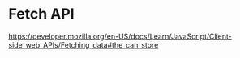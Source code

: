 # Fetch API
  https://developer.mozilla.org/en-US/docs/Learn/JavaScript/Client-side_web_APIs/Fetching_data#the_can_store
